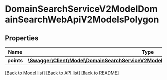# DomainSearchServiceV2ModelDomainSearchWebApiV2ModelsPolygon

## Properties
Name | Type | Description | Notes
------------ | ------------- | ------------- | -------------
**points** | [**\Swagger\Client\Model\DomainSearchServiceV2ModelDomainSearchWebApiV2ModelsGeoPoint[]**](DomainSearchServiceV2ModelDomainSearchWebApiV2ModelsGeoPoint.md) |  | [optional] 

[[Back to Model list]](../../README.md#documentation-for-models) [[Back to API list]](../../README.md#documentation-for-api-endpoints) [[Back to README]](../../README.md)

